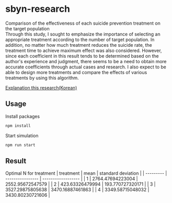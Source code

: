 # sbyn-research

Comparison of the effectiveness of each suicide prevention treatment on the target population  
Through this study, I sought to emphasize the importance of selecting an appropriate treatment according to the number of target population. In addition, no matter how much treatment reduces the suicide rate, the treatment time to achieve maximum effect was also considered. However, since each coefficient in this result tends to be determined based on the author's experience and judgment, there seems to be a need to obtain more accurate coefficients through actual cases and research. I also expect to be able to design more treatments and compare the effects of various treatments by using this algorithm.

[Explanation this research(Korean)](대상자%20인원에%20대한%20각%20자살%20예방%20치료법의%20효과%20비교.pdf)

## Usage

Install packages

```bash
npm install
```

Start simulation

```bash
npm run start
```

## Result

Optimal N for treatment
| treatment | mean | standard deviation |
| --------- | ---------------- | ------------------ |
| 1 | 2764.47694223004 | 2552.95672547579 |
| 2 | 423.63326479994 | 193.770727320171 |
| 3 | 3527.29875805638 | 3470.16887461863 |
| 4 | 3349.58715048032 | 3430.80230721606 |
